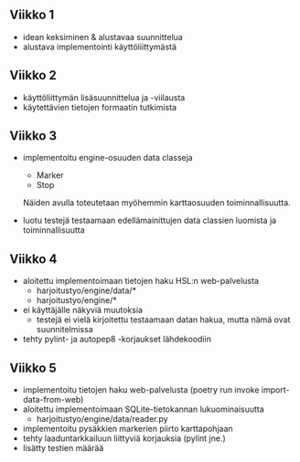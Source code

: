 ## Viikko 1

- idean keksiminen & alustavaa suunnittelua
- alustava implementointi käyttöliittymästä

## Viikko 2

- käyttöliittymän lisäsuunnittelua ja -viilausta
- käytettävien tietojen formaatin tutkimista

## Viikko 3

- implementoitu engine-osuuden data classeja
  - Marker
  - Stop

  Näiden avulla toteutetaan myöhemmin karttaosuuden toiminnallisuutta.

- luotu testejä testaamaan edellämainittujen data classien luomista ja toiminnallisuutta

## Viikko 4

- aloitettu implementoimaan tietojen haku HSL:n web-palvelusta
  - harjoitustyo/engine/data/*
  - harjoitustyo/engine/*
- ei käyttäjälle näkyviä muutoksia
  - testejä ei vielä kirjoitettu testaamaan datan hakua, mutta nämä ovat suunnitelmissa
- tehty pylint- ja autopep8 -korjaukset lähdekoodiin


## Viikko 5

- implementoitu tietojen haku web-palvelusta (poetry run invoke import-data-from-web)
- aloitettu implementoimaan SQLite-tietokannan lukuominaisuutta
  - harjoitustyo/engine/data/reader.py
- implementoitu pysäkkien markerien piirto karttapohjaan
- tehty laaduntarkkailuun liittyviä korjauksia (pylint jne.)
- lisätty testien määrää
